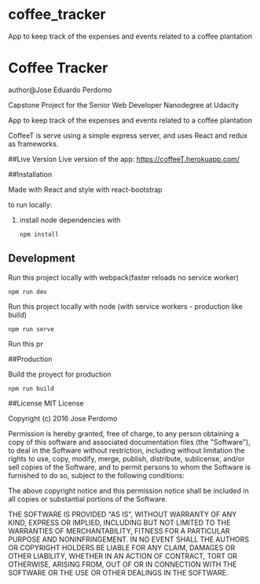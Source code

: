 # coffee_tracker
App to keep track of the expenses and events related to a coffee plantation

# Coffee Tracker
author@Jose Eduardo Perdomo

Capstone Project for the Senior Web Developer Nanodegree at Udacity

App to keep track of the expenses and events related to a coffee plantation

CoffeeT is serve using a simple express server, and uses React and redux as frameworks.

##Live Version
Live version of the app: https://coffeeT.herokuapp.com/


##Installation

Made with React and style with react-bootstrap

to run locally:

1. install node dependencies with

	```
	npm install
	```

## Development

Run this project locally  with webpack(faster reloads no service worker)

   ```
   npm run dev
   ```
Run this project locally with node (with service workers - production like build)

   ```
   npm run serve
   ```
Run this pr

##Production

Build the proyect for production
   ```
   npm run build
   ```

##License
MIT License

Copyright (c) 2016 Jose Perdomo

Permission is hereby granted, free of charge, to any person obtaining a copy
of this software and associated documentation files (the "Software"), to deal
in the Software without restriction, including without limitation the rights
to use, copy, modify, merge, publish, distribute, sublicense, and/or sell
copies of the Software, and to permit persons to whom the Software is
furnished to do so, subject to the following conditions:

The above copyright notice and this permission notice shall be included in all
copies or substantial portions of the Software.

THE SOFTWARE IS PROVIDED "AS IS", WITHOUT WARRANTY OF ANY KIND, EXPRESS OR
IMPLIED, INCLUDING BUT NOT LIMITED TO THE WARRANTIES OF MERCHANTABILITY,
FITNESS FOR A PARTICULAR PURPOSE AND NONINFRINGEMENT. IN NO EVENT SHALL THE
AUTHORS OR COPYRIGHT HOLDERS BE LIABLE FOR ANY CLAIM, DAMAGES OR OTHER
LIABILITY, WHETHER IN AN ACTION OF CONTRACT, TORT OR OTHERWISE, ARISING FROM,
OUT OF OR IN CONNECTION WITH THE SOFTWARE OR THE USE OR OTHER DEALINGS IN THE
SOFTWARE.
